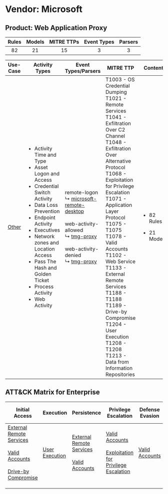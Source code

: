 Vendor: Microsoft
=================
Product: Web Application Proxy
------------------------------
| Rules | Models | MITRE TTPs | Event Types | Parsers |
|:-----:|:------:|:----------:|:-----------:|:-------:|
|  82   |   21   |     15     |      3      |    3    |

|               Use-Case                | Activity Types                                                                                                                                                                                                                                                                                                        | Event Types/Parsers                                                                                                                                                                                                                                                                 | MITRE TTP                                                                                                                                                                                                                                                                                                                                                                                                                                                                                    | Content                                               |
|:-------------------------------------:| --------------------------------------------------------------------------------------------------------------------------------------------------------------------------------------------------------------------------------------------------------------------------------------------------------------------- | ----------------------------------------------------------------------------------------------------------------------------------------------------------------------------------------------------------------------------------------------------------------------------------- | -------------------------------------------------------------------------------------------------------------------------------------------------------------------------------------------------------------------------------------------------------------------------------------------------------------------------------------------------------------------------------------------------------------------------------------------------------------------------------------------- | ----------------------------------------------------- |
| [Other](../UseCases/usecase_other.md) | <ul><li>Activity Time  and Type</li><li>Asset Logon and Access</li><li>Credential Switch Activity</li><li>Data Loss Prevention</li><li>Endpoint Activity</li><li>Executives</li><li>Network zones and Location Access</li><li>Pass The Hash and Golden Ticket</li><li>Process Activity</li><li>Web Activity</li></ul> |  remote-logon<br> ↳ [microsoft-remote-desktop](../Parsers/parserContent_microsoft-remote-desktop.md)<br><br> web-activity-allowed<br> ↳ [tmg-proxy](../Parsers/parserContent_tmg-proxy.md)<br><br> web-activity-denied<br> ↳ [tmg-proxy](../Parsers/parserContent_tmg-proxy.md)<br> | T1003 - OS Credential Dumping<br>T1021 - Remote Services<br>T1041 - Exfiltration Over C2 Channel<br>T1048 - Exfiltration Over Alternative Protocol<br>T1068 - Exploitation for Privilege Escalation<br>T1071 - Application Layer Protocol<br>T1075 - T1075<br>T1078 - Valid Accounts<br>T1102 - Web Service<br>T1133 - External Remote Services<br>T1188 - T1188<br>T1189 - Drive-by Compromise<br>T1204 - User Execution<br>T1208 - T1208<br>T1213 - Data from Information Repositories<br> | <ul><li>82 Rules</li></ul><ul><li>21 Models</li></ul> |

ATT&CK Matrix for Enterprise
----------------------------
| Initial Access                                                                                                                                                                                                           | Execution                                                           | Persistence                                                                                                                                      | Privilege Escalation                                                                                                                                          | Defense Evasion                                                     | Credential Access                                                          | Discovery | Lateral Movement                                                     | Collection                                                                              | Command and Control                                                                                                                             | Exfiltration                                                                                                                                                                 | Impact |
| ------------------------------------------------------------------------------------------------------------------------------------------------------------------------------------------------------------------------ | ------------------------------------------------------------------- | ------------------------------------------------------------------------------------------------------------------------------------------------ | ------------------------------------------------------------------------------------------------------------------------------------------------------------- | ------------------------------------------------------------------- | -------------------------------------------------------------------------- | --------- | -------------------------------------------------------------------- | --------------------------------------------------------------------------------------- | ----------------------------------------------------------------------------------------------------------------------------------------------- | ---------------------------------------------------------------------------------------------------------------------------------------------------------------------------- | ------ |
| [External Remote Services](https://attack.mitre.org/techniques/T1133)<br><br>[Valid Accounts](https://attack.mitre.org/techniques/T1078)<br><br>[Drive-by Compromise](https://attack.mitre.org/techniques/T1189)<br><br> | [User Execution](https://attack.mitre.org/techniques/T1204)<br><br> | [External Remote Services](https://attack.mitre.org/techniques/T1133)<br><br>[Valid Accounts](https://attack.mitre.org/techniques/T1078)<br><br> | [Valid Accounts](https://attack.mitre.org/techniques/T1078)<br><br>[Exploitation for Privilege Escalation](https://attack.mitre.org/techniques/T1068)<br><br> | [Valid Accounts](https://attack.mitre.org/techniques/T1078)<br><br> | [OS Credential Dumping](https://attack.mitre.org/techniques/T1003)<br><br> |           | [Remote Services](https://attack.mitre.org/techniques/T1021)<br><br> | [Data from Information Repositories](https://attack.mitre.org/techniques/T1213)<br><br> | [Web Service](https://attack.mitre.org/techniques/T1102)<br><br>[Application Layer Protocol](https://attack.mitre.org/techniques/T1071)<br><br> | [Exfiltration Over Alternative Protocol](https://attack.mitre.org/techniques/T1048)<br><br>[Exfiltration Over C2 Channel](https://attack.mitre.org/techniques/T1041)<br><br> |        |